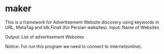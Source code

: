# maker
This is a framework for Advertisement Website discovery using keywords in URL, MetaTag and blk.Finall  (for Persian websites). 
Input:
Name of Websites

Output:
List of advertisement Websites

Notice: For run this program we need to connect to internet(online).
